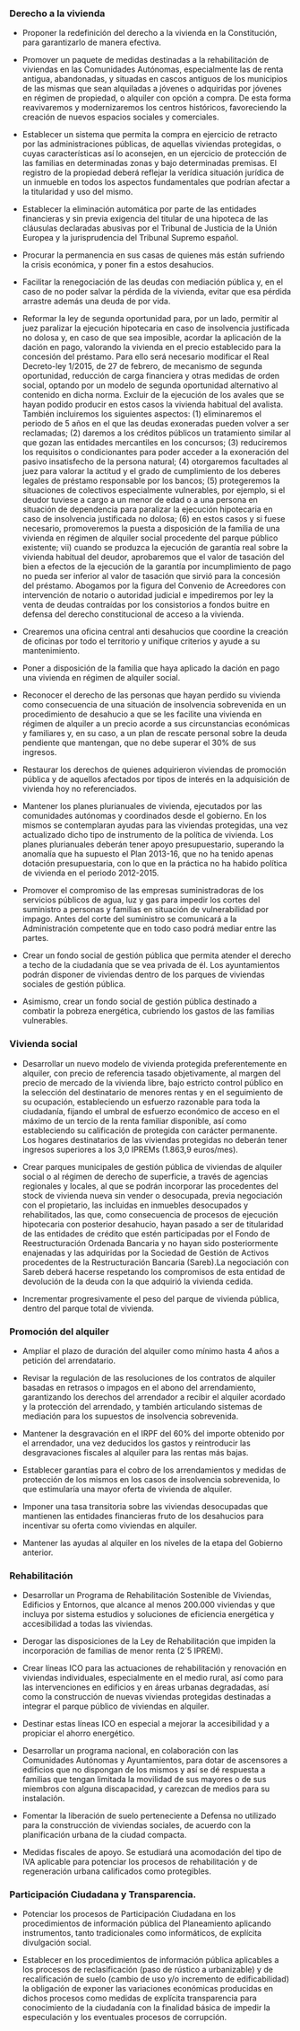 
### Derecho a la vivienda

- Proponer la redefinición del derecho a la vivienda en la Constitución, para
garantizarlo de manera efectiva.

- Promover un paquete de medidas destinadas a la rehabilitación de viviendas en
las Comunidades Autónomas, especialmente las de renta antigua, abandonadas,
y situadas en cascos antiguos de los municipios de las mismas que sean
alquiladas a jóvenes o adquiridas por jóvenes en régimen de propiedad, o
alquiler con opción a compra. De esta forma reavivaremos y modernizaremos
los centros históricos, favoreciendo la creación de nuevos espacios sociales y
comerciales.

- Establecer un sistema que permita la compra en ejercicio de retracto por
las administraciones públicas, de aquellas viviendas protegidas, o cuyas
características así lo aconsejen, en un ejercicio de protección de las familias en
determinadas zonas y bajo determinadas premisas. El registro de la propiedad
deberá reflejar la verídica situación jurídica de un inmueble en todos los aspectos
fundamentales que podrían afectar a la titularidad y uso del mismo.

- Establecer la eliminación automática por parte de las entidades financieras
y sin previa exigencia del titular de una hipoteca de las cláusulas declaradas
abusivas por el Tribunal de Justicia de la Unión Europea y la jurisprudencia del
Tribunal Supremo español.

- Procurar la permanencia en sus casas de quienes más están sufriendo la crisis
económica, y poner fin a estos desahucios.

- Facilitar la renegociación de las deudas con mediación pública y, en el caso
de no poder salvar la pérdida de la vivienda, evitar que esa pérdida arrastre
además una deuda de por vida.

- Reformar la ley de segunda oportunidad para, por un lado, permitir al juez
paralizar la ejecución hipotecaria en caso de insolvencia justificada no dolosa
y, en caso de que sea imposible, acordar la aplicación de la dación en pago,
valorando la vivienda en el precio establecido para la concesión del préstamo.
Para ello será necesario modificar el Real Decreto-ley 1/2015, de 27 de febrero,
de mecanismo de segunda oportunidad, reducción de carga financiera y otras
medidas de orden social, optando por un modelo de segunda oportunidad
alternativo al contenido en dicha norma. Excluir de la ejecución de los avales
que se hayan podido producir en estos casos la vivienda habitual del avalista.
También incluiremos los siguientes aspectos: (1) eliminaremos el periodo de
5 años en el que las deudas exoneradas pueden volver a ser reclamadas; (2)
daremos a los créditos públicos un tratamiento similar al que gozan las entidades
mercantiles en los concursos; (3) reduciremos los requisitos o condicionantes
para poder acceder a la exoneración del pasivo insatisfecho de la persona
natural; (4) otorgaremos facultades al juez para valorar la actitud y el grado de
cumplimiento de los deberes legales de préstamo responsable por los bancos;
(5) protegeremos la situaciones de colectivos especialmente vulnerables, por
ejemplo, si el deudor tuviese a cargo a un menor de edad o a una persona en
situación de dependencia para paralizar la ejecución hipotecaria en caso de
insolvencia justificada no dolosa; (6) en estos casos y si fuese necesario,
promoveremos la puesta a disposición de la familia de una vivienda en régimen
de alquiler social procedente del parque público existente; vii) cuando se
produzca la ejecución de garantía real sobre la vivienda habitual del deudor,
aprobaremos que el valor de tasación del bien a efectos de la ejecución de la
garantía por incumplimiento de pago no pueda ser inferior al valor de tasación
que sirvió para la concesión del préstamo. Abogamos por la figura del Convenio
de Acreedores con intervención de notario o autoridad judicial e impediremos
por ley la venta de deudas contraídas por los consistorios a fondos buitre en
defensa del derecho constitucional de acceso a la vivienda.

- Crearemos una oficina central anti desahucios que coordine la creación de
oficinas por todo el territorio y unifique criterios y ayude a su mantenimiento.

- Poner a disposición de la familia que haya aplicado la dación en pago una
vivienda en régimen de alquiler social.

- Reconocer el derecho de las personas que hayan perdido su vivienda como
consecuencia de una situación de insolvencia sobrevenida en un procedimiento
de desahucio a que se les facilite una vivienda en régimen de alquiler a un precio
 acorde a sus circunstancias económicas y familiares y, en su caso, a un plan
de rescate personal sobre la deuda pendiente que mantengan, que no debe
superar el 30% de sus ingresos.

- Restaurar los derechos de quienes adquirieron viviendas de promoción pública
y de aquellos afectados por tipos de interés en la adquisición de vivienda hoy no
referenciados.

- Mantener los planes plurianuales de vivienda, ejecutados por las comunidades
autónomas y coordinados desde el gobierno. En los mismos se contemplaran
ayudas para las viviendas protegidas, una vez actualizado dicho tipo de
instrumento de la política de vivienda. Los planes plurianuales deberán tener
apoyo presupuestario, superando la anomalía que ha supuesto el Plan 2013-16,
que no ha tenido apenas dotación presupuestaria, con lo que en la práctica no
ha habido política de vivienda en el periodo 2012-2015.

- Promover el compromiso de las empresas suministradoras de los servicios
públicos de agua, luz y gas para impedir los cortes del suministro a personas
y familias en situación de vulnerabilidad por impago. Antes del corte del
suministro se comunicará a la Administración competente que en todo caso
podrá mediar entre las partes.

- Crear un fondo social de gestión pública que permita atender el derecho a techo
de la ciudadanía que se vea privada de él. Los ayuntamientos podrán disponer
de viviendas dentro de los parques de viviendas sociales de gestión pública.

- Asimismo, crear un fondo social de gestión pública destinado a combatir la
pobreza energética, cubriendo los gastos de las familias vulnerables.

### Vivienda social

- Desarrollar un nuevo modelo de vivienda protegida preferentemente en alquiler,
con precio de referencia tasado objetivamente, al margen del precio de mercado
de la vivienda libre, bajo estricto control público en la selección del destinatario
de menores rentas y en el seguimiento de su ocupación, estableciendo un
esfuerzo razonable para toda la ciudadanía, fijando el umbral de esfuerzo
económico de acceso en el máximo de un tercio de la renta familiar disponible,
así como estableciendo su calificación de protegida con carácter permanente.
Los hogares destinatarios de las viviendas protegidas no deberán tener ingresos
superiores a los 3,0 IPREMs (1.863,9 euros/mes).

- Crear parques municipales de gestión pública de viviendas de alquiler social o
al régimen de derecho de superficie, a través de agencias regionales y locales,
al que se podrán incorporar las procedentes del stock de vivienda nueva sin
vender o desocupada, previa negociación con el propietario, las incluidas
en inmuebles desocupados y rehabilitados, las que, como consecuencia de
 procesos de ejecución hipotecaria con posterior desahucio, hayan pasado
a ser de titularidad de las entidades de crédito que estén participadas por el
Fondo de Reestructuración Ordenada Bancaria y no hayan sido posteriormente
enajenadas y las adquiridas por la Sociedad de Gestión de Activos procedentes
de la Restructuración Bancaria (Sareb).La negociación con Sareb deberá
hacerse respetando los compromisos de esta entidad de devolución de la deuda
con la que adquirió la vivienda cedida.

- Incrementar progresivamente el peso del parque de vivienda pública, dentro del
parque total de vivienda.

### Promoción del alquiler

- Ampliar el plazo de duración del alquiler como mínimo hasta 4 años a petición
del arrendatario.

- Revisar la regulación de las resoluciones de los contratos de alquiler basadas en
retrasos o impagos en el abono del arrendamiento, garantizando los derechos
del arrendador a recibir el alquiler acordado y la protección del arrendado, y
también articulando sistemas de mediación para los supuestos de insolvencia
sobrevenida.

- Mantener la desgravación en el IRPF del 60% del importe obtenido por el
arrendador, una vez deducidos los gastos y reintroducir las desgravaciones
fiscales al alquiler para las rentas más bajas.

- Establecer garantías para el cobro de los arrendamientos y medidas de protección
de los mismos en los casos de insolvencia sobrevenida, lo que estimularía una
mayor oferta de vivienda de alquiler.

- Imponer una tasa transitoria sobre las viviendas desocupadas que mantienen
las entidades financieras fruto de los desahucios para incentivar su oferta como
viviendas en alquiler.

- Mantener las ayudas al alquiler en los niveles de la etapa del Gobierno anterior.

### Rehabilitación

- Desarrollar un Programa de Rehabilitación Sostenible de Viviendas, Edificios
y Entornos, que alcance al menos 200.000 viviendas y que incluya por sistema
estudios y soluciones de eficiencia energética y accesibilidad a todas las
viviendas.

- Derogar las disposiciones de la Ley de Rehabilitación que impiden la
incorporación de familias de menor renta (2´5 IPREM).

- Crear líneas ICO para las actuaciones de rehabilitación y renovación en viviendas
individuales, especialmente en el medio rural, así como para las intervenciones
en edificios y en áreas urbanas degradadas, así como la construcción de nuevas
viviendas protegidas destinadas a integrar el parque público de viviendas en
alquiler.

- Destinar estas líneas ICO en especial a mejorar la accesibilidad y a propiciar el
ahorro energético.

- Desarrollar un programa nacional, en colaboración con las Comunidades
Autónomas y Ayuntamientos, para dotar de ascensores a edificios que no
dispongan de los mismos y así se dé respuesta a familias que tengan limitada
la movilidad de sus mayores o de sus miembros con alguna discapacidad, y
carezcan de medios para su instalación.

- Fomentar la liberación de suelo perteneciente a Defensa no utilizado para la
construcción de viviendas sociales, de acuerdo con la planificación urbana de la
ciudad compacta.

- Medidas fiscales de apoyo. Se estudiará una acomodación del tipo de IVA
aplicable para potenciar los procesos de rehabilitación y de regeneración urbana
calificados como protegibles.

### Participación Ciudadana y Transparencia.

- Potenciar los procesos de Participación Ciudadana en los procedimientos
de información pública del Planeamiento aplicando instrumentos, tanto
tradicionales como informáticos, de explícita divulgación social.

- Establecer en los procedimientos de información pública aplicables a los
procesos de reclasificación (paso de rústico a urbanizable) y de recalificación de
suelo (cambio de uso y/o incremento de edificabilidad) la obligación de exponer
las variaciones económicas producidas en dichos procesos como medidas de
explícita transparencia para conocimiento de la ciudadanía con la finalidad
básica de impedir la especulación y los eventuales procesos de corrupción.
